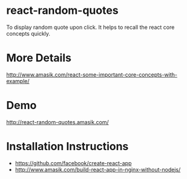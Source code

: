 # react-random-quotes
To display random quote upon click. It helps to recall the react core concepts quickly.

# More Details
http://www.amasik.com/react-some-important-core-concepts-with-example/

# Demo
http://react-random-quotes.amasik.com/

# Installation Instructions
- https://github.com/facebook/create-react-app
- http://www.amasik.com/build-react-app-in-nginx-without-nodejs/

